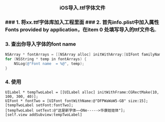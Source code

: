 <h3 align="center">iOS导入.ttf字体文件<h3>
### 1. 将xx.ttf字体库加入工程里面
### 2. 首先info.plist中加入属性Fonts provided by application，在item 0 处填写导入的ttf文件名.

### 3. 查出你导入字体的font name  
  
```objective-c
NSArray * fontArrays = [[NSArray alloc] initWithArray:[UIFont familyNames]];
for (NSString * temp in fontArrays) {
	NSLog(@"Font name  = %@", temp);
}
```

### 4. 使用

```objc
UILabel * tempTwoLabel = [[UILabel alloc] initWithFrame:CGRectMake(10, 100, 300, 40)];
UIFont * fontTwo = [UIFont fontWithName:@"DFPWaWaW5-GB" size:15];
[tempTwoLabel setFont:fontTwo];
[tempTwoLabel setText:@"这是新字体——ONe----->华康娃娃体"];
[self.view addSubview:tempTwoLabel]
```
